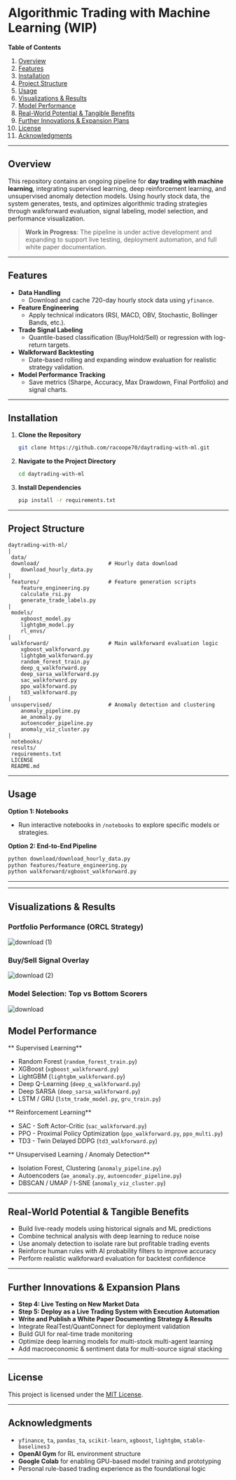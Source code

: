 # Algorithmic Trading with Machine Learning (WIP)

**Table of Contents**  
1. [Overview](#overview)  
2. [Features](#features)  
3. [Installation](#installation)  
4. [Project Structure](#project-structure)  
5. [Usage](#usage)  
6. [Visualizations & Results](#visualizations--results)  
7. [Model Performance](#model-performance)  
8. [Real-World Potential & Tangible Benefits](#real-world-potential--tangible-benefits)  
9. [Further Innovations & Expansion Plans](#further-innovations--expansion-plans)  
10. [License](#license)  
11. [Acknowledgments](#acknowledgments)

---

## Overview  
This repository contains an ongoing pipeline for **day trading with machine learning**, integrating supervised learning, deep reinforcement learning, and unsupervised anomaly detection models. Using hourly stock data, the system generates, tests, and optimizes algorithmic trading strategies through walkforward evaluation, signal labeling, model selection, and performance visualization.

>  **Work in Progress**: The pipeline is under active development and expanding to support live testing, deployment automation, and full white paper documentation.

---

## Features  

- **Data Handling**
  - Download and cache 720-day hourly stock data using `yfinance`.
- **Feature Engineering**
  - Apply technical indicators (RSI, MACD, OBV, Stochastic, Bollinger Bands, etc.).
- **Trade Signal Labeling**
  - Quantile-based classification (Buy/Hold/Sell) or regression with log-return targets.
- **Walkforward Backtesting**
  - Date-based rolling and expanding window evaluation for realistic strategy validation.
- **Model Performance Tracking**
  - Save metrics (Sharpe, Accuracy, Max Drawdown, Final Portfolio) and signal charts.

---

## Installation  
1. **Clone the Repository**  
   ```bash
   git clone https://github.com/racoope70/daytrading-with-ml.git
   ```

2. **Navigate to the Project Directory**  
   ```bash
   cd daytrading-with-ml
   ```

3. **Install Dependencies**  
   ```bash
   pip install -r requirements.txt
   ```

---

## Project Structure

```
daytrading-with-ml/
|
 data/                          
 download/                      # Hourly data download
    download_hourly_data.py
|
 features/                      # Feature generation scripts
    feature_engineering.py
    calculate_rsi.py
    generate_trade_labels.py
|
 models/                        
    xgboost_model.py
    lightgbm_model.py
    rl_envs/
|
 walkforward/                   # Main walkforward evaluation logic
    xgboost_walkforward.py
    lightgbm_walkforward.py
    random_forest_train.py
    deep_q_walkforward.py
    deep_sarsa_walkforward.py
    sac_walkforward.py
    ppo_walkforward.py
    td3_walkforward.py
|
 unsupervised/                  # Anomaly detection and clustering
    anomaly_pipeline.py
    ae_anomaly.py
    autoencoder_pipeline.py
    anomaly_viz_cluster.py
|
 notebooks/                     
 results/                       
 requirements.txt               
 LICENSE                        
 README.md                      
```

---

## Usage  

**Option 1: Notebooks**  
- Run interactive notebooks in `/notebooks` to explore specific models or strategies.

**Option 2: End-to-End Pipeline**
```bash
python download/download_hourly_data.py
python features/feature_engineering.py
python walkforward/xgboost_walkforward.py
```

---


---

## Visualizations & Results

### Portfolio Performance (ORCL Strategy)
![download (1)](https://github.com/user-attachments/assets/23af4f86-1b1e-49d9-91a8-fe7d0281b94c)

### Buy/Sell Signal Overlay
![download (2)](https://github.com/user-attachments/assets/81ca0cd4-ca46-4e72-99cb-1cd9ef43dc42)

### Model Selection: Top vs Bottom Scorers
![download](https://github.com/user-attachments/assets/36604156-36e0-4421-8cf2-bc74d33737af)


## Model Performance  

** Supervised Learning**
-  Random Forest (`random_forest_train.py`)
-  XGBoost (`xgboost_walkforward.py`)
-  LightGBM (`lightgbm_walkforward.py`)
-  Deep Q-Learning (`deep_q_walkforward.py`)
-  Deep SARSA (`deep_sarsa_walkforward.py`)
-  LSTM / GRU (`lstm_trade_model.py`, `gru_train.py`)

** Reinforcement Learning**
-  SAC - Soft Actor-Critic (`sac_walkforward.py`)
-  PPO - Proximal Policy Optimization (`ppo_walkforward.py`, `ppo_multi.py`)
-  TD3 - Twin Delayed DDPG (`td3_walkforward.py`)

** Unsupervised Learning / Anomaly Detection**
-  Isolation Forest, Clustering (`anomaly_pipeline.py`)
-  Autoencoders (`ae_anomaly.py`, `autoencoder_pipeline.py`)
-  DBSCAN / UMAP / t-SNE (`anomaly_viz_cluster.py`)

---

## Real-World Potential & Tangible Benefits  

- Build live-ready models using historical signals and ML predictions  
- Combine technical analysis with deep learning to reduce noise  
- Use anomaly detection to isolate rare but profitable trading events  
- Reinforce human rules with AI probability filters to improve accuracy  
- Perform realistic walkforward evaluation for backtest confidence

---

## Further Innovations & Expansion Plans  

-  **Step 4: Live Testing on New Market Data**  
-  **Step 5: Deploy as a Live Trading System with Execution Automation**  
-  **Write and Publish a White Paper Documenting Strategy & Results**  
-  Integrate RealTest/QuantConnect for deployment validation  
-  Build GUI for real-time trade monitoring  
-  Optimize deep learning models for multi-stock multi-agent learning  
-  Add macroeconomic & sentiment data for multi-source signal stacking

---

## License  
This project is licensed under the [MIT License](LICENSE).

---

## Acknowledgments  
- `yfinance`, `ta`, `pandas_ta`, `scikit-learn`, `xgboost`, `lightgbm`, `stable-baselines3`  
- **OpenAI Gym** for RL environment structure  
- **Google Colab** for enabling GPU-based model training and prototyping  
- Personal rule-based trading experience as the foundational logic  
